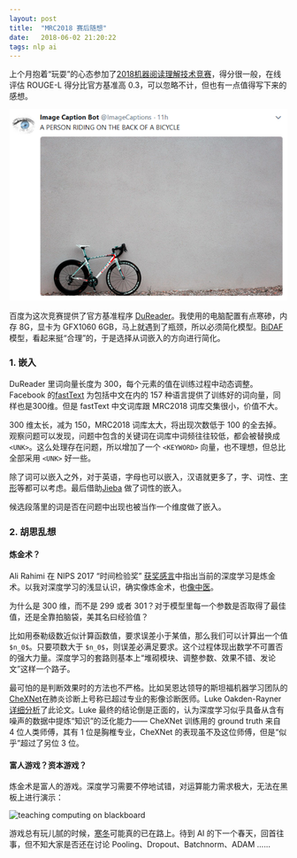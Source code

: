 ```yaml
---
layout: post
title:  "MRC2018 赛后随想"
date:   2018-06-02 21:20:22
tags: nlp ai
---
```


上个月抱着“玩耍”的心态参加了[2018机器阅读理解技术竞赛][mrc2018]，得分很一般，在线评估 ROUGE-L 得分比官方基准高 0.3，可以忽略不计，但也有一点值得写下来的感想。

![a persion riding a bike](/img/tw1_bike.PNG)

百度为这次竞赛提供了官方基准程序 [DuReader](https://github.com/baidu/DuReader)。我使用的电脑配置有点寒碜，内存 8G，显卡为 GFX1060 6GB，马上就遇到了瓶颈，所以必须简化模型。[BiDAF](https://arxiv.org/abs/1611.01603) 模型，看起来挺“合理”的，于是选择从词嵌入的方向进行简化。

### 1. 嵌入

DuReader 里词向量长度为 300，每个元素的值在训练过程中动态调整。Facebook 的[fastText](https://github.com/facebookresearch/fastText) 为包括中文在内的 157 种语言提供了训练好的词向量，同样也是300维。但是 fastText 中文词库跟 MRC2018 词库交集很小，价值不大。

300 维太长，减为 150，MRC2018 词库太大，将出现次数低于 100 的全去掉。观察问题可以发现，问题中包含的关键词在词库中词频往往较低，都会被替换成 `<UNK>`。这么处理存在问题，所以增加了一个 `<KEYWORD>` 向量，也不理想，但总比全部采用 `<UNK>` 好一些。

除了词可以嵌入之外，对于英语，字母也可以嵌入，汉语就更多了，字、词性、[字形](https://arxiv.org/pdf/1508.06669)等都可以考虑。最后借助[Jieba](https://github.com/fxsjy/jieba) 做了词性的嵌入。

候选段落里的词是否在问题中出现也被当作一个维度做了嵌入。

### 2. 胡思乱想

#### 炼金术？

Ali Rahimi 在 NIPS 2017 “时间检验奖” [获奖感言](http://www.argmin.net/2017/12/05/kitchen-sinks/)中指出当前的深度学习是炼金术。以我对深度学习的浅显认识，确实像炼金术，也[像中医](http://www.stat.ucla.edu/~sczhu/research_blog.html#Chinese_herb_medicine)。

为什么是 300 维，而不是 299 或者 301？对于模型里每一个参数是否取得了最佳值，还是全靠拍脑袋，美其名曰经验值？

比如用泰勒级数近似计算函数值，要求误差小于某值，那么我们可以计算出一个值 `$n_0$`。只要项数大于 `$n_0$`，则误差必满足要求。这个过程体现出数学不可置否的强大力量。深度学习的套路则基本上“堆砌模块、调整参数、效果不错、发论文”这样一个路子。

最可怕的是判断效果时的方法也不严格。比如吴恩达领导的斯坦福机器学习团队的[CheXNet](https://arxiv.org/abs/1711.05225)在肺炎诊断上号称已超过专业的影像诊断医师。Luke Oakden-Rayner [详细分析](https://lukeoakdenrayner.wordpress.com/2018/01/24/chexnet-an-in-depth-review/)了此论文。Luke 最终的结论倒是正面的，认为深度学习似乎具备从含有噪声的数据中提炼“知识”的泛化能力—— CheXNet 训练用的 ground truth 来自 4 位人类师傅，其有 1 位是胸椎专业，CheXNet 的表现虽不及这位师傅，但是“似乎”超过了另位 3 位。

#### 富人游戏？资本游戏？

炼金术是富人的游戏。深度学习需要不停地试错，对运算能力需求极大，无法在黑板上进行演示：

![teaching computing on blackboard](https://static.independent.co.uk/s3fs-public/styles/story_large/public/thumbnails/image/2018/02/26/12/ghana-2.jpg)

游戏总有玩儿腻的时候，[寒冬](https://blog.piekniewski.info/2018/05/28/ai-winter-is-well-on-its-way/)可能真的已在路上。待到 AI 的下一个春天，回首往事，但不知大家是否还在讨论 Pooling、Dropout、Batchnorm、ADAM ……

[mrc2018]: https://mrc2018.cipsc.org.cn/



